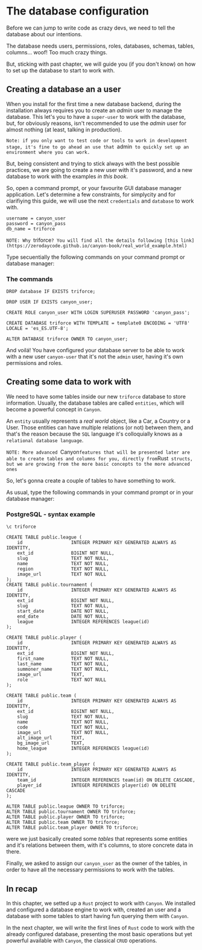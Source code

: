 # The database configuration

Before we can jump to write code as crazy devs, we need to tell the database about our intentions.

The database needs users, permissions, roles, databases, schemas, tables, columns... woof! 
Too much crazy things.

But, sticking with past chapter, we will guide you (if you don't know) on how to set up the 
database to start to work with.


## Creating a database an a user

When you install for the first time a new database backend, during the installation always requires
you to create an *admin* user to manage the database. This let's you to have a `super-user` to work
with the database, but, for obviously reasons, isn't recommended to use the *admin* user for almost
nothing (at least, talking in production).

`Note: if you only want to test code or tools to work in development stage, it's fine to go ahead an
use that `admin` to quickly set up an environment where you can work.`

But, being consistent and trying to stick always with the best possible practices, we are going to create a new user with it's password, and a new database to work with the examples *in this book*.

So, open a command prompt, or your favourite GUI database manager application. Let's determine a few
constraints, for simplycity and for clarifiying this guide, we will use the next `credentials` and 
`database` to work with.

```
username = canyon_user
password = canyon_pass
db_name = triforce
```

`NOTE: Why `triforce`? You will find all the details following [this link](https://zerodaycode.github.io/canyon-book/real_world_example.html)`

Type secuentially the following commands on your command prompt or database manager:

### The commands

```
DROP database IF EXISTS triforce;

DROP USER IF EXISTS canyon_user;

CREATE ROLE canyon_user WITH LOGIN SUPERUSER PASSWORD 'canyon_pass';

CREATE DATABASE triforce WITH TEMPLATE = template0 ENCODING = 'UTF8' LOCALE = 'es_ES.UTF-8';

ALTER DATABASE triforce OWNER TO canyon_user;
```

And voilá! You have configured your database server to be able to work with a new user `canyon-user`
that it's not the `admin` user, having it's own permissions and roles. 


## Creating some data to work with

We need to have some tables inside our new `triforce` database to store information. Usually, the database tables are called `entities`, which will become a powerful concept in `Canyon`. 

An `entity` usually represents a *real world* object, like a Car, a Country or a User. Those entities can have multiple relations (or not) between them, and that's the reason because the `SQL` language it's colloquially knows as a `relational database language`.

`NOTE: More advanced `Canyon` features that will be presented later are able to create tables and columns for you, directly from `Rust` structs, but we are growing from the more basic concepts to the more advanced ones`

So, let's gonna create a couple of tables to have something to work.

As usual, type the following commands in your command prompt or in your database manager:

### PostgreSQL - syntax example
```
\c triforce

CREATE TABLE public.league (
	id					INTEGER PRIMARY KEY GENERATED ALWAYS AS IDENTITY,
	ext_id				BIGINT NOT NULL,
	slug				TEXT NOT NULL,
	name				TEXT NOT NULL,
	region				TEXT NOT NULL,
	image_url			TEXT NOT NULL
);
CREATE TABLE public.tournament (
	id					INTEGER PRIMARY KEY GENERATED ALWAYS AS IDENTITY,
	ext_id				BIGINT NOT NULL,
	slug				TEXT NOT NULL,
	start_date			DATE NOT NULL,
	end_date			DATE NOT NULL,
	league				INTEGER REFERENCES league(id)
);

CREATE TABLE public.player (
    id					INTEGER PRIMARY KEY GENERATED ALWAYS AS IDENTITY,
    ext_id				BIGINT NOT NULL,
    first_name			TEXT NOT NULL,
    last_name			TEXT NOT NULL,
    summoner_name		TEXT NOT NULL,
    image_url			TEXT,
    role				TEXT NOT NULL
);

CREATE TABLE public.team (
    id					INTEGER PRIMARY KEY GENERATED ALWAYS AS IDENTITY,
    ext_id				BIGINT NOT NULL,
    slug				TEXT NOT NULL,
    name				TEXT NOT NULL,
    code				TEXT NOT NULL,
    image_url			TEXT NOT NULL,
    alt_image_url		TEXT,
    bg_image_url		TEXT,
    home_league		    INTEGER REFERENCES league(id)
);

CREATE TABLE public.team_player (
    id					INTEGER PRIMARY KEY GENERATED ALWAYS AS IDENTITY,
    team_id			    INTEGER REFERENCES team(id) ON DELETE CASCADE,
    player_id			INTEGER REFERENCES player(id) ON DELETE CASCADE
);

ALTER TABLE public.league OWNER TO triforce;
ALTER TABLE public.tournament OWNER TO triforce;
ALTER TABLE public.player OWNER TO triforce;
ALTER TABLE public.team OWNER TO triforce;
ALTER TABLE public.team_player OWNER TO triforce;
```

were we just basically created some *tables* that represents some entities and it's relations
between them, with it's columns, to store concrete data in there. 

Finally, we asked to assign our `canyon_user` as the owner of the tables, in order to have
all the necessary permissions to work with the tables.


## In recap

In this chapter, we setted up a `Rust` project to work with `Canyon`. We installed and configured
a database engine to work with, created an user and a database with some tables to start having fun
querying them with `Canyon`.

In the next chapter, we will write the first lines of `Rust` code to work with the already configured database, 
presenting the most basic operations but yet powerful available with `Canyon`, the classical `CRUD` operations.